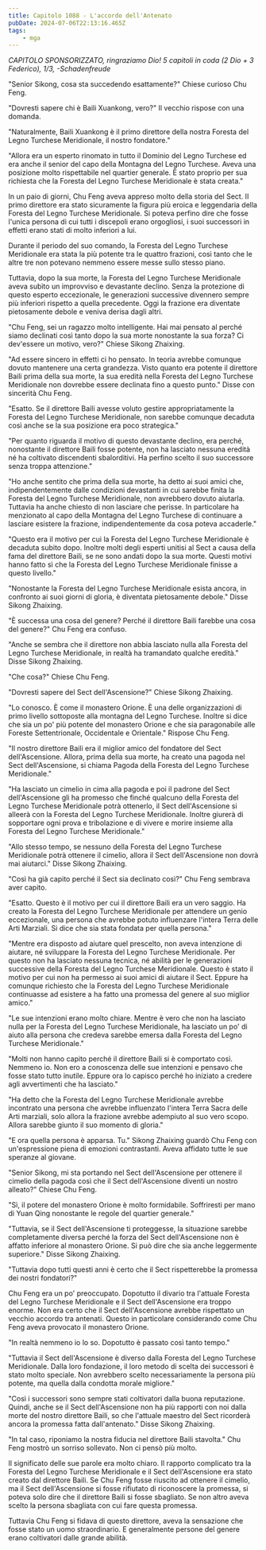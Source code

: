 ```yaml
---
title: Capitolo 1088 - L'accordo dell'Antenato
pubDate: 2024-07-06T22:13:16.465Z
tags:
    - mga
---
```


<em>CAPITOLO SPONSORIZZATO, ringraziamo Dio!
5 capitoli in coda (2 Dio + 3 Federico), 1/3,
-Schadenfreude</em>


"Senior Sikong, cosa sta succedendo esattamente?" Chiese curioso Chu Feng.


"Dovresti sapere chi è Baili Xuankong, vero?" Il vecchio rispose con una domanda.


"Naturalmente, Baili Xuankong è il primo direttore della nostra Foresta del Legno Turchese Meridionale, il nostro fondatore."


"Allora era un esperto rinomato in tutto il Dominio del Legno Turchese ed era anche il senior del capo della Montagna del Legno Turchese. Aveva una posizione molto rispettabile nel quartier generale. È stato proprio per sua richiesta che la Foresta del Legno Turchese Meridionale è stata creata."


In un paio di giorni, Chu Feng aveva appreso molto della storia del Sect. Il primo direttore era stato sicuramente la figura più eroica e leggendaria della Foresta del Legno Turchese Meridionale. Si poteva perfino dire che fosse l'unica persona di cui tutti i discepoli erano orgogliosi, i suoi successori in effetti erano stati di molto inferiori a lui.


Durante il periodo del suo comando, la Foresta del Legno Turchese Meridionale era stata la più potente tra le quattro frazioni, così tanto che le altre tre non potevano nemmeno essere messe sullo stesso piano.


Tuttavia, dopo la sua morte, la Foresta del Legno Turchese Meridionale aveva subìto un improvviso e devastante declino. Senza la protezione di questo esperto eccezionale, le generazioni successive divennero sempre più inferiori rispetto a quella precedente. Oggi la frazione era diventate pietosamente debole e veniva derisa dagli altri.


"Chu Feng, sei un ragazzo molto intelligente. Hai mai pensato al perché siamo declinati così tanto dopo la sua morte nonostante la sua forza? Ci dev'essere un motivo, vero?" Chiese Sikong Zhaixing.


"Ad essere sincero in effetti ci ho pensato. In teoria avrebbe comunque dovuto mantenere una certa grandezza. Visto quanto era potente il direttore Baili prima della sua morte, la sua eredità nella Foresta del Legno Turchese Meridionale non dovrebbe essere declinata fino a questo punto." Disse con sincerità Chu Feng.


"Esatto. Se il direttore Baili avesse voluto gestire appropriatamente la Foresta del Legno Turchese Meridionale, non sarebbe comunque decaduta così anche se la sua posizione era poco strategica."


"Per quanto riguarda il motivo di questo devastante declino, era perché, nonostante il direttore Baili fosse potente, non ha lasciato nessuna eredità né ha coltivato discendenti sbalorditivi. Ha perfino scelto il suo successore senza troppa attenzione."


"Ho anche sentito che prima della sua morte, ha detto ai suoi amici che, indipendentemente dalle condizioni devastanti in cui sarebbe finita la Foresta del Legno Turchese Meridionale, non avrebbero dovuto aiutarla. Tuttavia ha anche chiesto di non lasciare che perisse. In particolare ha menzionato al capo della Montagna del Legno Turchese di continuare a lasciare esistere la frazione, indipendentemente da cosa poteva accaderle."


"Questo era il motivo per cui la Foresta del Legno Turchese Meridionale è decaduta subito dopo. Inoltre molti degli esperti unitisi al Sect a causa della fama del direttore Baili, se ne sono andati dopo la sua morte. Questi motivi hanno fatto sì che la Foresta del Legno Turchese Meridionale finisse a questo livello."


"Nonostante la Foresta del Legno Turchese Meridionale esista ancora, in confronto ai suoi giorni di gloria, è diventata pietosamente debole." Disse Sikong Zhaixing.


"È successa una cosa del genere? Perché il direttore Baili farebbe una cosa del genere?" Chu Feng era confuso.


"Anche se sembra che il direttore non abbia lasciato nulla alla Foresta del Legno Turchese Meridionale, in realtà ha tramandato qualche eredità." Disse Sikong Zhaixing.


"Che cosa?" Chiese Chu Feng.


"Dovresti sapere del Sect dell'Ascensione?" Chiese Sikong Zhaixing.


"Lo conosco. È come il monastero Orione. È una delle organizzazioni di primo livello sottoposte alla montagna del Legno Turchese. Inoltre si dice che sia un po' più potente del monastero Orione e che sia paragonabile alle Foreste Settentrionale, Occidentale e Orientale." Rispose Chu Feng.


"Il nostro direttore Baili era il miglior amico del fondatore del Sect dell'Ascensione. Allora, prima della sua morte, ha creato una pagoda nel Sect dell'Ascensione, si chiama Pagoda della Foresta del Legno Turchese Meridionale."


"Ha lasciato un cimelio in cima alla pagoda e poi il padrone del Sect dell'Ascensione gli ha promesso che finché qualcuno della Foresta del Legno Turchese Meridionale potrà ottenerlo, il Sect dell'Ascensione si alleerà con la Foresta del Legno Turchese Meridionale. Inoltre giurerà di sopportare ogni prova e tribolazione e di vivere e morire insieme alla Foresta del Legno Turchese Meridionale."


"Allo stesso tempo, se nessuno della Foresta del Legno Turchese Meridionale potrà ottenere il cimelio, allora il Sect dell'Ascensione non dovrà mai aiutarci." Disse Sikong Zhaixing.


 "Così ha già capito perché il Sect sia declinato così?" Chu Feng sembrava aver capito.


"Esatto. Questo è il motivo per cui il direttore Baili era un vero saggio. Ha creato la Foresta del Legno Turchese Meridionale per attendere un genio eccezionale, una persona che avrebbe potuto influenzare l'intera Terra delle Arti Marziali. Si dice che sia stata fondata per quella persona."


"Mentre era disposto ad aiutare quel prescelto, non aveva intenzione di aiutare, né sviluppare la Foresta del Legno Turchese Meridionale. Per questo non ha lasciato nessuna tecnica, né abilità per le generazioni successive della Foresta del Legno Turchese Meridionale. Questo è stato il motivo per cui non ha permesso ai suoi amici di aiutare il Sect. Eppure ha comunque richiesto che la Foresta del Legno Turchese Meridionale continuasse ad esistere a ha fatto una promessa del genere al suo miglior amico."


"Le sue intenzioni erano molto chiare. Mentre è vero che non ha lasciato nulla per la Foresta del Legno Turchese Meridionale, ha lasciato un po' di aiuto alla persona che credeva sarebbe emersa dalla Foresta del Legno Turchese Meridionale."


"Molti non hanno capito perché il direttore Baili si è comportato così. Nemmeno io. Non ero a conoscenza delle sue intenzioni e pensavo che fosse stato tutto inutile. Eppure ora lo capisco perché ho iniziato a credere agli avvertimenti che ha lasciato."


"Ha detto che la Foresta del Legno Turchese Meridionale avrebbe incontrato una persona che avrebbe influenzato l'intera Terra Sacra delle Arti marziali, solo allora la frazione avrebbe adempiuto al suo vero scopo. Allora sarebbe giunto il suo momento di gloria."


"E ora quella persona è apparsa. Tu." Sikong Zhaixing guardò Chu Feng con un'espressione piena di emozioni contrastanti. Aveva affidato tutte le sue speranze al giovane.


"Senior Sikong, mi sta portando nel Sect dell'Ascensione per ottenere il cimelio della pagoda così che il Sect dell'Ascensione diventi un nostro alleato?" Chiese Chu Feng.


"Sì, il potere del monastero Orione è molto formidabile. Soffriresti per mano di Yuan Qing nonostante le regole del quartier generale."


"Tuttavia, se il Sect dell'Ascensione ti proteggesse, la situazione sarebbe completamente diversa perché la forza del Sect dell'Ascensione non è affatto inferiore al monastero Orione. Si può dire che sia anche leggermente superiore." Disse Sikong Zhaixing.


"Tuttavia dopo tutti questi anni è certo che il Sect rispetterebbe la promessa dei nostri fondatori?"


Chu Feng era un po' preoccupato. Dopotutto il divario tra l'attuale Foresta del Legno Turchese Meridionale e il Sect dell'Ascensione era troppo enorme. Non era certo che il Sect dell'Ascensione avrebbe rispettato un vecchio accordo tra antenati. Questo in particolare considerando come Chu Feng aveva provocato il monastero Orione.


"In realtà nemmeno io lo so. Dopotutto è passato così tanto tempo."


"Tuttavia il Sect dell'Ascensione è diverso dalla Foresta del Legno Turchese Meridionale. Dalla loro fondazione, il loro metodo di scelta dei successori è stato molto speciale. Non avrebbero scelto necessariamente la persona più potente, ma quella dalla condotta morale migliore."


"Così i successori sono sempre stati coltivatori dalla buona reputazione. Quindi, anche se il Sect dell'Ascensione non ha più rapporti con noi dalla morte del nostro direttore Baili, so che l'attuale maestro del Sect ricorderà ancora la promessa fatta dall'antenato." Disse Sikong Zhaixing.


"In tal caso, riponiamo la nostra fiducia nel direttore Baili stavolta." Chu Feng mostrò un sorriso sollevato. Non ci pensò più molto.


Il significato delle sue parole era molto chiaro. Il rapporto complicato tra la Foresta del Legno Turchese Meridionale e il Sect dell'Ascensione era stato creato dal direttore Baili. Se Chu Feng fosse riuscito ad ottenere il cimelio, ma il Sect dell'Ascensione si fosse rifiutato di riconoscere la promessa, si poteva solo dire che il direttore Baili si fosse sbagliato. Se non altro aveva scelto la persona sbagliata con cui fare questa promessa.


Tuttavia Chu Feng si fidava di questo direttore, aveva la sensazione che fosse stato un uomo straordinario. E generalmente persone del genere erano coltivatori dalle grande abilità.
